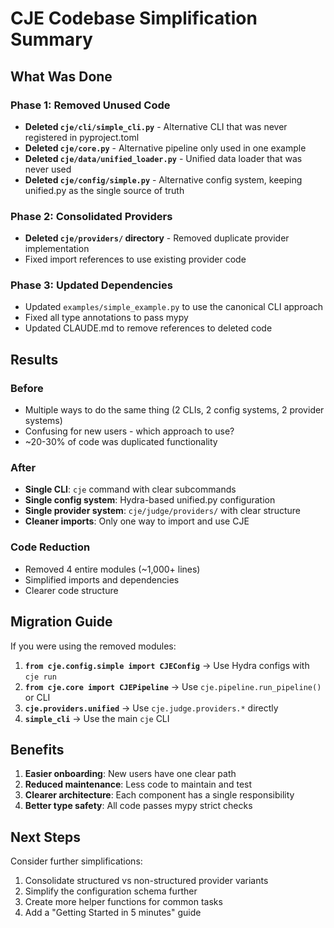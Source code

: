 # CJE Codebase Simplification Summary

## What Was Done

### Phase 1: Removed Unused Code
- **Deleted `cje/cli/simple_cli.py`** - Alternative CLI that was never registered in pyproject.toml
- **Deleted `cje/core.py`** - Alternative pipeline only used in one example
- **Deleted `cje/data/unified_loader.py`** - Unified data loader that was never used
- **Deleted `cje/config/simple.py`** - Alternative config system, keeping unified.py as the single source of truth

### Phase 2: Consolidated Providers
- **Deleted `cje/providers/` directory** - Removed duplicate provider implementation
- Fixed import references to use existing provider code

### Phase 3: Updated Dependencies
- Updated `examples/simple_example.py` to use the canonical CLI approach
- Fixed all type annotations to pass mypy
- Updated CLAUDE.md to remove references to deleted code

## Results

### Before
- Multiple ways to do the same thing (2 CLIs, 2 config systems, 2 provider systems)
- Confusing for new users - which approach to use?
- ~20-30% of code was duplicated functionality

### After
- **Single CLI**: `cje` command with clear subcommands
- **Single config system**: Hydra-based unified.py configuration
- **Single provider system**: `cje/judge/providers/` with clear structure
- **Cleaner imports**: Only one way to import and use CJE

### Code Reduction
- Removed 4 entire modules (~1,000+ lines)
- Simplified imports and dependencies
- Clearer code structure

## Migration Guide

If you were using the removed modules:

1. **`from cje.config.simple import CJEConfig`** → Use Hydra configs with `cje run`
2. **`from cje.core import CJEPipeline`** → Use `cje.pipeline.run_pipeline()` or CLI
3. **`cje.providers.unified`** → Use `cje.judge.providers.*` directly
4. **`simple_cli`** → Use the main `cje` CLI

## Benefits

1. **Easier onboarding**: New users have one clear path
2. **Reduced maintenance**: Less code to maintain and test
3. **Clearer architecture**: Each component has a single responsibility
4. **Better type safety**: All code passes mypy strict checks

## Next Steps

Consider further simplifications:
1. Consolidate structured vs non-structured provider variants
2. Simplify the configuration schema further
3. Create more helper functions for common tasks
4. Add a "Getting Started in 5 minutes" guide
